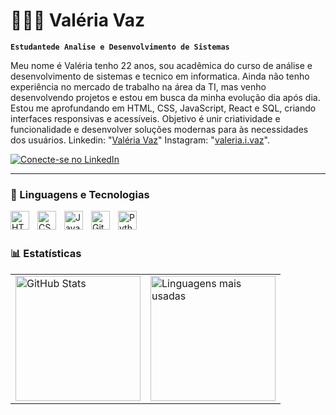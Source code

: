 # 👩🏻‍💻 Valéria Vaz

**`Estudantede Analise e Desenvolvimento de Sistemas`**

Meu nome é Valéria tenho 22 anos, sou acadêmica do curso de análise e desenvolvimento de sistemas e tecnico em informatica. Ainda não tenho experiência no mercado de trabalho na área da TI, mas venho desenvolvendo projetos e estou em busca da minha evolução dia após dia. Estou me aprofundando em HTML, CSS, JavaScript, React e SQL, criando interfaces responsivas e acessíveis. Objetivo é unir criatividade e funcionalidade e desenvolver soluções modernas para às necessidades dos usuários.
Linkedin: "[Valéria Vaz](https://www.linkedin.com/in/valeria-vaz-879550212/)"
Instagram: "[valeria.i.vaz](https://www.instagram.com/valeria.i.vaz/)".

<p align="left">
    <a href="https://www.linkedin.com/in/valeria-vaz-879550212/" target="_blank">
        <img 
            alt="Conecte-se no LinkedIn" 
            title="Conecte-se comigo no LinkedIn" 
            src="https://img.shields.io/badge/LinkedIn-Conecte--se-%230077B5?style=for-the-badge&logo=linkedin&logoColor=white"
        />
    </a>
</p>



---

### 🤖 Linguagens e Tecnologias

<img 
    align="left" 
    alt="HTML"
    title="HTML" 
    width="30px" 
    style="padding-right: 10px;" 
    src="https://cdn.jsdelivr.net/gh/devicons/devicon@latest/icons/html5/html5-original.svg" 
/>
<img 
    align="left" 
    alt="CSS" 
    title="CSS"
    width="30px" 
    style="padding-right: 10px;" 
    src="https://cdn.jsdelivr.net/gh/devicons/devicon@latest/icons/css3/css3-original.svg" 
/>
<img 
    align="left" 
    alt="JavaScript" 
    title="JavaScript"
    width="30px" 
    style="padding-right: 10px;" 
    src="https://cdn.jsdelivr.net/gh/devicons/devicon@latest/icons/javascript/javascript-original.svg" 
/>

<img 
    align="left" 
    alt="Git" 
    title="Git"
    width="30px" 
    style="padding-right: 10px;" 
    src="https://cdn.jsdelivr.net/gh/devicons/devicon@latest/icons/git/git-original.svg" 
/>
<img 
    align="left" 
    alt="Python" 
    title="Python"
    width="30px" 
    style="padding-right: 10px;" 
    src="https://cdn.jsdelivr.net/gh/devicons/devicon@latest/icons/python/python-original.svg" 
/>

<br/>
<br/>

### 📊 Estatísticas

<table>
  <tr>
    <td>
      <img 
        alt="GitHub Stats" 
        height="200" 
        src="https://github-readme-stats.vercel.app/api?username=ValeriaVaz&show_icons=true&theme=synthwave&include_all_commits=true&locale=pt-br" 
      />
    </td>
    <td>
      <img 
        alt="Linguagens mais usadas" 
        height="200" 
        src="https://github-readme-stats.vercel.app/api/top-langs/?username=ValeriaVaz&theme=synthwave&layout=compact&custom_title=Tecnologias&langs_count=9" 
      />
    </td>
  </tr>
</table>

